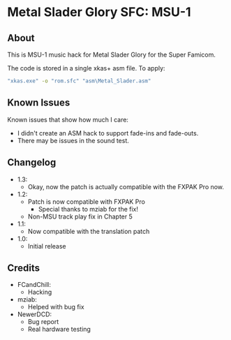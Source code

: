 # Metal Slader Glory SFC: MSU-1

## About
This is MSU-1 music hack for Metal Slader Glory for the Super Famicom.

The code is stored in a single xkas+ asm file. To apply:

```bash
"xkas.exe" -o "rom.sfc" "asm\Metal_Slader.asm"
```

## Known Issues
Known issues that show how much I care:
* I didn't create an ASM hack to support fade-ins and fade-outs.
* There may be issues in the sound test.

## Changelog
* 1.3:
	* Okay, now the patch is actually compatible with the FXPAK Pro now.
* 1.2:
	* Patch is now compatible with FXPAK Pro
		* Special thanks to mziab for the fix!
	* Non-MSU track play fix in Chapter 5
* 1.1:
	* Now compatible with the translation patch
* 1.0:
	* Initial release

## Credits
* FCandChill:
	* Hacking
* mziab:
	* Helped with bug fix
* NewerDCD:
	* Bug report
	* Real hardware testing
